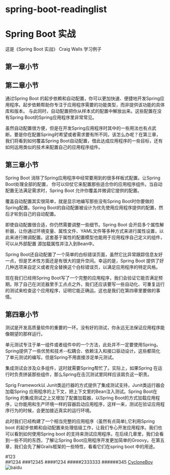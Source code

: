 # spring-boot-readinglist
Spring Boot 实战
===
这是《Spring Boot 实战》 Craig Walls 学习例子
  
第一章小节
---

第二章小节
---
   通过Spring Boot 的起步依赖和自动配置，你可以更加快速、便捷地开发Spring应用程序。起步依赖帮助你专注于应用程序需要的功能类型，而非提供该功能的具体库和版本。
 与此同时，自动配置把你从样本式的配置中解放出来。这些配置在没有Spring Boot的Spring应用程序里非常常见。
    
虽然自动配置很方便，但是在开发Spring应用程序时其中的一些用法也有点武断。要是你在配置Spring时希望或者需求要有所不同，该怎么办呢？在第三章，我们将看到如何覆盖Spring 
  Boot自动配置，借此达成应用程序的一些目标，还有如何运用类似的技术来配置自己的应用程序组件。
  
第三章小节
---
 Spring Boot 消除了Spring应用程序中经常要用到的很多样板式配置。让Spring Boot处理全部的配置，
  你可以仰仗它来配置那些适合你的应用程序组件。当自动配置无法满足需求时，Spring Boot 允许你覆盖并微调它提供的配置。
  
  覆盖自动配置其实很简单，就是显示地编写那些没有Spring Boot时你要做的Spring配置。Spring Boot的自动配置被设计为优先使用应用程序提供的配置，然后才轮到自己的自动配置。
  
  即使自动配置很合适，你仍然需要调整一些细节。Spring Boot 
  会开启多个属性解析器，让你通过环境变量、属性文件、YAML文件等多种方式来进行属性设置，以此来进行微调配置。这套基于属性的配置模型也能用于应用程序自己定义的组件，可以从外部配置
  源加载属性并注入到Bean中。
  
  Spring Boot还自动配置了一个简单的白标错误页面，虽然它比异常跟踪信息友好一点，但是艺术性方面还是有很大的提升空间。幸运的是，Spring Boot 提供了好几种选项来自定义或者完全替换这个白标错误页，以满足应用程序的特定风格。
  
  现在我们已经用Spring Boot写了一个完整的应用程序，我们会验证它能否满足预期。除了自己在浏览器里手工点点之外，我们还应该要写一些自动化、可重复运行的测试来检查这个应用程序，证明它能正确运。这也是我们在第四章里要做的事情。
  
  
第四章小节
---
测试是开发高质量软件的重要的一环。没有好的测试，你永远无法保证应用程序能像期望的那样运行。

单元测试专注于单一组件或者组件中的一个方法，此处并不一定要使用Spring。Spring提供了一些优势和技术--松耦合、依赖注入和接口驱动设计。这些都简化了单元测试的编写。但是Spring不用直接涉足单元测试。

集成测试会涉及众多组件，这时就需要Spring帮忙了。实际上，如果Spring 在运行时负责拼装那些组件，那么Spring在击沉测试里同样应该肩负这一职责。

Sprig Framework以 Junit类运行器的方式提供了集成测试支持，Junit类运行器会加载Spring 应用程序的上下文，把上下文里的Bean注入测试。Spring Boot在Spring 
的集成测试之上又增加了配置加载器，以Spring Boot的方式加载应用程序，让你能用和生产环境一样的容器启动应用程序，这样一来，测试在验证应用程序行为的时候，会更加接近真实的运行环境。

此时我们已经构建了一个相当完整的应用程序（虽然有点简单),它利用Spring boot 的起步依赖和自动配置来处理低级工作，让我们专心开发应用程序。我们也可以看到如何使用Spring boot 
的支持来测试应用程序。在后续几章里，我们会看到一些不同的东西，了解让Spring Boot应用程序开发更加简单的Groovy。在第五章，我们会先了解Grails框架的一些特性，看看它们在spring boot 中的用途。


#123  
##1234
###12345
####1234
#####2333333
######345
[CycloneBoy](http:www.cycloneboy.com)
![baidu](http://www.baidu.com/img/bdlogo.gif "百度logo")  
